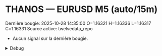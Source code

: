 # THANOS — EURUSD M5 (auto/15m)
Dernière bougie: 2025-10-28 14:35:00  O=1.16321  H=1.16336  L=1.16317  C=1.16331
Source active: twelvedata_repo

- Aucun signal sur la dernière bougie.

<details><summary>Debug</summary>

- TD_API_KEY manquant.

</details>